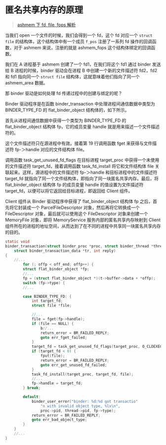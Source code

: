 # 匿名共享内存的原理

> [ashmem 下 fd, file, fops 解析](android/framework/ashmem/ref/fd_file_fops_ashmem_mmap.md)

当我们 open 一个文件的时候，我们会得到一个 fd，这个 fd 对应一个 `struct file` 的结构体，这个结构体中有一个成员 `f_pos` 注册了一系列 fd 操作的回调函数，对于 ashmem 来说，注册的就是 ashmem_fops 这个结构体绑定的回调函数。

我们在 A 进程基于 ashmem 创建了一个 fd1，在我们将这个 fd1 通过 binder 发送给 B 进程的时候，binder 驱动会在进程 B 中创建一个新的文件描述符 fd2，fd2 和 fd1 指向同一个 `struct file` 结构体，这就意味着他们指向了同一个 ashmem_area 数据。

那 binder 驱动是如何处理 fd 传递过程中的创建与绑定的呢？

Binder 驱动程序是在函数 binder_transaction 中处理进程间通信数据中类型为 BINDER_TYPE_FD 的 flat_binder_object 结构体的，如下所示。

首先从进程间通信数据中获得一个类型为 BINDER_TYPE_FD 的 flat_binder_object 结构体 fp，它的成员变量 handle 就是用来描述一个文件描述符的。

这个文件描述符只在源进程中有效。接着第 19 行调用函数 fget 来获得与文件描述符 fp-＞handle 对应的文件结构体 file。

调用函数 task_get_unused_fd_flags 在目标进程 target_proc 中获得一个未使用的文件描述符 target_fd，接着调用函数 task_fd_install 将它和文件结构体 file 关联起来。这样，源进程中的文件描述符 fp-＞handle 和目标进程中的文件描述符 target_fd 就指向了同一个文件结构体，即指向了同一块匿名共享内存。最后，将 flat_binder_object 结构体 fp 的成员变量 handle 的值设置为文件描述符 target_fd，以便可以将它返回给目标进程，即返回给 Client 组件。

Client 组件从 Binder 驱动程序中获得了 flat_binder_object 结构体 fp 之后，首先将它封装成一个 ParcelFileDescriptor 对象，然后再将它转换成一个 FileDescriptor 对象，最后就可以使用这个 FileDescriptor 对象来创建一个 MemoryFile 对象，即将 MemoryService 服务内部的匿名共享内存映射到 Client 组件所在的进程的地址空间，从而达到了在不同的进程中共享同一块匿名共享内存的目的。

```c
static void
binder_transaction(struct binder_proc *proc, struct binder_thread *thread,
	struct binder_transaction_data *tr, int reply)
{
    //...
    	for (; offp < off_end; offp++) {
		struct flat_binder_object *fp;
		//...
		fp = (struct flat_binder_object *)(t->buffer->data + *offp);
		switch (fp->type) {
		//...

		case BINDER_TYPE_FD: {
			int target_fd;
			struct file *file;

			//...
			file = fget(fp->handle);
			if (file == NULL) {
				b//...
				return_error = BR_FAILED_REPLY;
				goto err_fget_failed;
			}
			target_fd = task_get_unused_fd_flags(target_proc, O_CLOEXEC);
			if (target_fd < 0) {
				fput(file);
				return_error = BR_FAILED_REPLY;
				goto err_get_unused_fd_failed;
			}
			task_fd_install(target_proc, target_fd, file);
			//...
			fp->handle = target_fd;
		} break;

		default:
			binder_user_error("binder: %d:%d got transactio"
				"n with invalid object type, %lx\n",
				proc->pid, thread->pid, fp->type);
			return_error = BR_FAILED_REPLY;
			goto err_bad_object_type;
		}
	}
    //...
}
```

